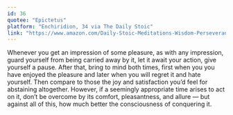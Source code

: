 ```yaml
---
id: 36
quotee: "Epictetus"
platform: "Enchiridion, 34 via The Daily Stoic"
link: "https://www.amazon.com/Daily-Stoic-Meditations-Wisdom-Perseverance-ebook/dp/B01HNJIJB2/ref=sr_1_1?ie=UTF8&qid=1493176790&sr=8-1&keywords=the+daily+stoic"
---
```


Whenever you get an impression of some pleasure, as with any impression, guard yourself from being carried away by it, let it await your action, give yourself a pause. After that, bring to mind both times, first when you you have enjoyed the pleasure and later when you will regret it and hate yourself. Then compare to those the joy and satisfaction you’d feel for abstaining altogether. However, if a seemingly appropriate time arises to act on it, don’t be overcome by its comfort, pleasantness, and allure — but against all of this, how much better the consciousness of conquering it.
